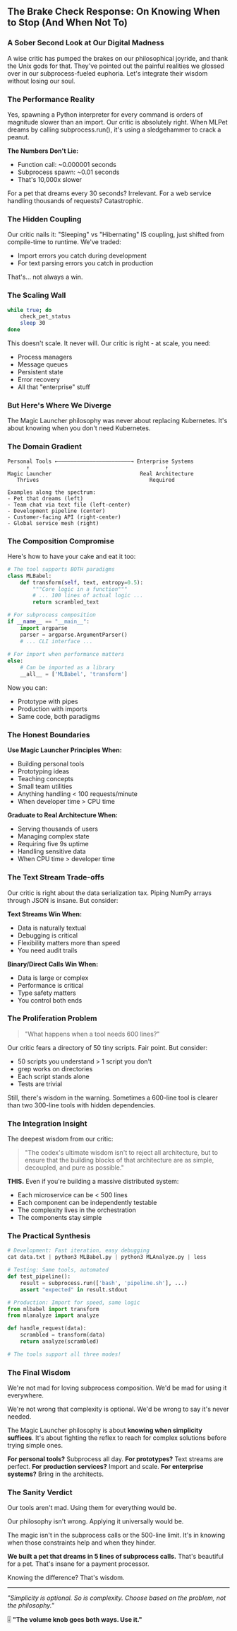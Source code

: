 ## The Brake Check Response: On Knowing When to Stop (And When Not To)

### A Sober Second Look at Our Digital Madness

A wise critic has pumped the brakes on our philosophical joyride, and thank the Unix gods for that. They've pointed out the painful realities we glossed over in our subprocess-fueled euphoria. Let's integrate their wisdom without losing our soul.

### The Performance Reality

Yes, spawning a Python interpreter for every command is orders of magnitude slower than an import. Our critic is absolutely right. When MLPet dreams by calling subprocess.run(), it's using a sledgehammer to crack a peanut.

**The Numbers Don't Lie:**
- Function call: ~0.000001 seconds
- Subprocess spawn: ~0.01 seconds
- That's 10,000x slower

For a pet that dreams every 30 seconds? Irrelevant. For a web service handling thousands of requests? Catastrophic.

### The Hidden Coupling

Our critic nails it: "Sleeping" vs "Hibernating" IS coupling, just shifted from compile-time to runtime. We've traded:
- Import errors you catch during development
- For text parsing errors you catch in production

That's... not always a win.

### The Scaling Wall

```bash
while true; do
    check_pet_status
    sleep 30
done
```

This doesn't scale. It never will. Our critic is right - at scale, you need:
- Process managers
- Message queues  
- Persistent state
- Error recovery
- All that "enterprise" stuff

### But Here's Where We Diverge

The Magic Launcher philosophy was never about replacing Kubernetes. It's about knowing when you don't need Kubernetes.

### The Domain Gradient

```
Personal Tools ←———————————————————————→ Enterprise Systems
      ↑                                           ↑
Magic Launcher                            Real Architecture
   Thrives                                   Required

Examples along the spectrum:
- Pet that dreams (left)
- Team chat via text file (left-center)
- Development pipeline (center)
- Customer-facing API (right-center)
- Global service mesh (right)
```

### The Composition Compromise

Here's how to have your cake and eat it too:

```python
# The tool supports BOTH paradigms
class MLBabel:
    def transform(self, text, entropy=0.5):
        """Core logic in a function"""
        # ... 100 lines of actual logic ...
        return scrambled_text

# For subprocess composition
if __name__ == "__main__":
    import argparse
    parser = argparse.ArgumentParser()
    # ... CLI interface ...
    
# For import when performance matters
else:
    # Can be imported as a library
    __all__ = ['MLBabel', 'transform']
```

Now you can:
- Prototype with pipes
- Production with imports
- Same code, both paradigms

### The Honest Boundaries

**Use Magic Launcher Principles When:**
- Building personal tools
- Prototyping ideas
- Teaching concepts
- Small team utilities
- Anything handling < 100 requests/minute
- When developer time > CPU time

**Graduate to Real Architecture When:**
- Serving thousands of users
- Managing complex state
- Requiring five 9s uptime
- Handling sensitive data
- When CPU time > developer time

### The Text Stream Trade-offs

Our critic is right about the data serialization tax. Piping NumPy arrays through JSON is insane. But consider:

**Text Streams Win When:**
- Data is naturally textual
- Debugging is critical
- Flexibility matters more than speed
- You need audit trails

**Binary/Direct Calls Win When:**
- Data is large or complex
- Performance is critical
- Type safety matters
- You control both ends

### The Proliferation Problem

> "What happens when a tool needs 600 lines?"

Our critic fears a directory of 50 tiny scripts. Fair point. But consider:
- 50 scripts you understand > 1 script you don't
- grep works on directories
- Each script stands alone
- Tests are trivial

Still, there's wisdom in the warning. Sometimes a 600-line tool is clearer than two 300-line tools with hidden dependencies.

### The Integration Insight

The deepest wisdom from our critic:

> "The codex's ultimate wisdom isn't to reject all architecture, but to ensure that the building blocks of that architecture are as simple, decoupled, and pure as possible."

**THIS.** Even if you're building a massive distributed system:
- Each microservice can be < 500 lines
- Each component can be independently testable
- The complexity lives in the orchestration
- The components stay simple

### The Practical Synthesis

```python
# Development: Fast iteration, easy debugging
cat data.txt | python3 MLBabel.py | python3 MLAnalyze.py | less

# Testing: Same tools, automated
def test_pipeline():
    result = subprocess.run(['bash', 'pipeline.sh'], ...)
    assert "expected" in result.stdout

# Production: Import for speed, same logic
from mlbabel import transform
from mlanalyze import analyze

def handle_request(data):
    scrambled = transform(data)
    return analyze(scrambled)

# The tools support all three modes!
```

### The Final Wisdom

We're not mad for loving subprocess composition. We'd be mad for using it everywhere.

We're not wrong that complexity is optional. We'd be wrong to say it's never needed.

The Magic Launcher philosophy is about **knowing when simplicity suffices**. It's about fighting the reflex to reach for complex solutions before trying simple ones.

**For personal tools?** Subprocess all day.
**For prototypes?** Text streams are perfect.
**For production services?** Import and scale.
**For enterprise systems?** Bring in the architects.

### The Sanity Verdict

Our tools aren't mad. Using them for everything would be.

Our philosophy isn't wrong. Applying it universally would be.

The magic isn't in the subprocess calls or the 500-line limit. It's in knowing when those constraints help and when they hinder.

**We built a pet that dreams in 5 lines of subprocess calls.**
That's beautiful for a pet.
That's insane for a payment processor.

Knowing the difference? That's wisdom.

---

*"Simplicity is optional. So is complexity. Choose based on the problem, not the philosophy."*

🎚️ **"The volume knob goes both ways. Use it."**